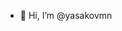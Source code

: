 - 👋 Hi, I’m @yasakovmn

<!---
yasakovmn/yasakovmn is a ✨ special ✨ repository because its `README.md` (this file) appears on your GitHub profile.
You can click the Preview link to take a look at your changes.
--->
